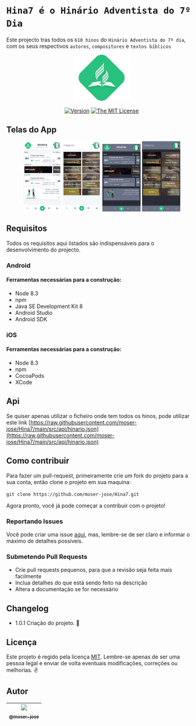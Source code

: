 # `Hina7 é o Hinário Adventista do 7º Dia`

Este projecto tras todos os ``610 hinos`` do ``Hinário Adventista do 7º dia``, com os seus respectivos ``autores``, ``compositores`` e ``textos bíblicos``

<p align="center">
    <img src="src/assets/img/logo.svg" width="30%">
</p>

 <div align="center">

[![Version](https://img.shields.io/github/package-json/v/moser-jose/Hina7)](https://github.com/moser-jose/Hina7)
[![The MIT License](https://img.shields.io/github/license/moser-jose/Hina7)](http://opensource.org/licenses/MIT)

</div>


## Telas do App

<p align="center">
    <img src="src/assets/img/img_readme/home_white.png" width="20%">
    <img src="src/assets/img/img_readme/categoria-white.png" width="20%">
    <img src="src/assets/img/img_readme/home_dark.png" width="20%">
    <img src="src/assets/img/img_readme/categoria-dark.png" width="20%">
</p>


## Requisitos

Todos os requisitos aqui listados são indispensáveis para o desenvolvimento do projecto.

### Android

#### Ferramentas necessárias para a construção:

* Node 8.3
* npm
* Java SE Development Kit 8
* Android Studio
* Android SDK

### iOS

#### Ferramentas necessárias para a construção:

* Node 8.3
* npm
* CocoaPods
* XCode

## Api

Se quiser apenas utilizar o ficheiro onde tem todos os hinos, pode utilizar este link [https://raw.githubusercontent.com/moser-jose/Hina7/main/src/api/hinario.json](https://raw.githubusercontent.com/moser-jose/Hina7/main/src/api/hinario.json)
    

## Como contribuir

Para fazer um pull-request, primeiramente crie um fork do projeto para a sua conta, então clone o projeto em sua maquina:

`git clone https://github.com/moser-jose/Hina7.git`

Agora pronto, você já pode começar a contribuir com o projeto!


### Reportando Issues

Você pode criar uma issue [aqui](https://github.com/moser-jose/Hina7/issues), mas, lembre-se de ser claro e informar o máximo de detalhes possíveis.

### Submetendo Pull Requests

* Crie pull requests pequenos, para que a revisão seja feita mais facilmente
* Inclua detalhes do que está sendo feito na descrição
* Altera a documentação se for necessário

## Changelog

* 1.0.1 Criação do projeto. 📱

## Licença

Este projeto é regido pela licença [MIT](/LICENSE.md).
Lembre-se apenas de ser uma pessoa legal e enviar de volta eventuais modificações, correções ou melhorias. ✌️

## Autor

| [<img src="https://avatars0.githubusercontent.com/u/8234620?" width="115"><br><sub>@moser-jose</sub>](https://github.com/moser-jose) |
| :---: |